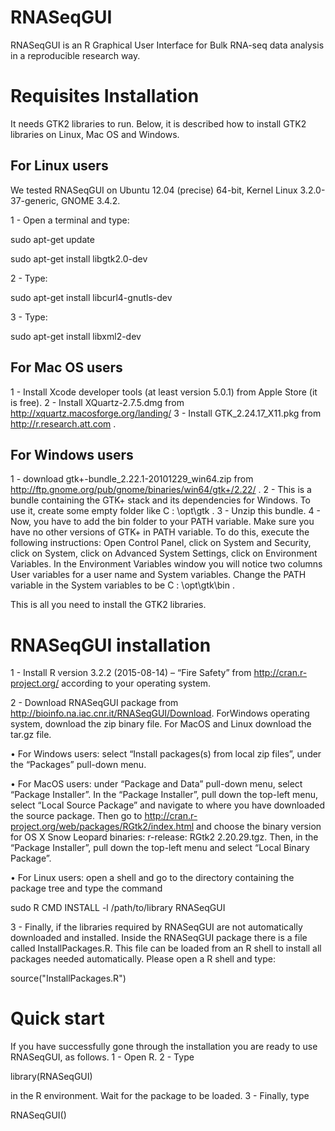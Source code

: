 # RNASeqGUI

RNASeqGUI is an R Graphical User Interface for Bulk RNA-seq data analysis in a reproducible research way.

# Requisites Installation

It needs GTK2 libraries to run. 
Below, it is described how to install GTK2 libraries on Linux, Mac OS and Windows.

## For Linux users

We tested RNASeqGUI on Ubuntu 12.04 (precise) 64-bit, Kernel Linux 3.2.0-37-generic, GNOME 3.4.2.

1 - Open a terminal and type: 

  sudo apt-get update

  sudo apt-get install libgtk2.0-dev

2 - Type:

  sudo apt-get install libcurl4-gnutls-dev

3 - Type:

  sudo apt-get install libxml2-dev


## For Mac OS users

1 - Install Xcode developer tools (at least version 5.0.1) from Apple Store (it is free).
2 - Install XQuartz-2.7.5.dmg from http://xquartz.macosforge.org/landing/
3 - Install GTK_2.24.17_X11.pkg from http://r.research.att.com .


## For Windows users

1 - download gtk+-bundle_2.22.1-20101229_win64.zip from http://ftp.gnome.org/pub/gnome/binaries/win64/gtk+/2.22/ .
2 - This is a bundle containing the GTK+ stack and its dependencies for Windows. To use it, create some empty folder like C : \opt\gtk .
3 - Unzip this bundle.
4 - Now, you have to add the bin folder to your PATH variable. Make sure you have no
other versions of GTK+ in PATH variable. To do this, execute the following instructions:
Open Control Panel, click on System and Security, click on System, click
on Advanced System Settings, click on Environment Variables. In the
Environment Variables window you will notice two columns User variables
for a user name and System variables. Change the PATH variable in the System
variables to be C : \opt\gtk\bin .

This is all you need to install the GTK2 libraries.


# RNASeqGUI installation

1 - Install R version 3.2.2 (2015-08-14) – “Fire Safety” from http://cran.r-project.org/  according to your operating system.

2 - Download RNASeqGUI package from http://bioinfo.na.iac.cnr.it/RNASeqGUI/Download.
ForWindows operating system, download the zip binary file. For MacOS and
Linux download the tar.gz file.

• For Windows users: select “Install packages(s) from local zip files”,
under the “Packages” pull-down menu.

• For MacOS users: under “Package and Data” pull-down menu, select “Package Installer”.
In the “Package Installer”, pull down the top-left menu, select “Local Source Package” and navigate to where you have downloaded the
source package.
Then go to http://cran.r-project.org/web/packages/RGtk2/index.html and choose the binary version for OS X Snow Leopard binaries: r-release:
RGtk2 2.20.29.tgz. Then, in the “Package Installer”, pull down the top-left menu and select “Local Binary Package”.

• For Linux users: open a shell and go to the directory containing the
package tree and type the command

  sudo R CMD INSTALL -l /path/to/library RNASeqGUI

3 - Finally, if the libraries required by RNASeqGUI are not automatically downloaded and installed.
Inside the RNASeqGUI package there is a file called InstallPackages.R. This file can be loaded from an R shell to install all packages needed automatically.
Please open a R shell and type:
  
  source("InstallPackages.R")


# Quick start

If you have successfully gone through the installation you are ready to use RNASeqGUI, as follows.
1 - Open R.
2 - Type

  library(RNASeqGUI)

in the R environment. Wait for the package to be loaded.
3 - Finally, type

  RNASeqGUI()




